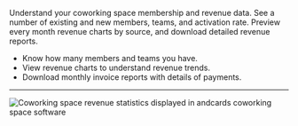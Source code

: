 Understand your coworking space membership and revenue data. See a number of existing and new members, teams, and activation rate. Preview every month revenue charts by source, and download detailed revenue reports.

- Know how many members and teams you have.
- View revenue charts to understand revenue trends.
- Download monthly invoice reports with details of payments.

---

![Coworking space revenue statistics displayed in andcards coworking space software](https://d7ccq1i35b0cj.cloudfront.net/andcards-statistics-main-light-en-1920-1200.png)
